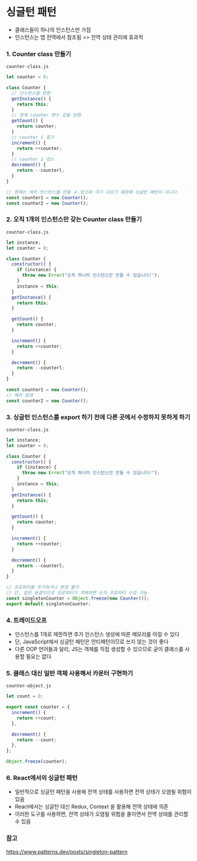 # 싱글턴 패턴

- 클래스들이 하나의 인스턴스만 가짐
- 인스턴스는 앱 전역에서 참조됨 => 전역 상태 관리에 효과적

### 1. Counter class 만들기

`counter-class.js`

```js
let counter = 0;

class Counter {
  // 인스턴스를 반환
  getInstance() {
    return this;
  }
  // 현재 counter 변수 값을 반환
  getCount() {
    return counter;
  }
  // counter 1 증가
  increment() {
    return ++counter;
  }
  // counter 1 감소
  decrement() {
    return --counterl;
  }
}

// 현재는 여러 인스턴스를 만들 수 있으며 각기 다르기 때문에 싱글턴 패턴이 아니다
const counter1 = new Counter();
const counter2 = new Counter();
```

### 2. 오직 1개의 인스턴스만 갖는 Counter class 만들기

`counter-class.js`

```js
let instance;
let counter = 0;

class Counter {
  constructor() {
    if (instance) {
      throw new Error("오직 하나의 인스턴스만 만들 수 있습니다!");
    }
    instance = this;
  }
  getInstance() {
    return this;
  }

  getCount() {
    return counter;
  }

  increment() {
    return ++counter;
  }

  decrement() {
    return --counterl;
  }
}

const counter1 = new Counter();
// 에러 발생
const counter2 = new Counter();
```

### 3. 싱글턴 인스턴스를 export 하기 전에 다른 곳에서 수정하지 못하게 하기

`counter-class.js`

```js
let instance;
let counter = 0;

class Counter {
  constructor() {
    if (instance) {
      throw new Error("오직 하나의 인스턴스만 만들 수 있습니다!");
    }
    instance = this;
  }
  getInstance() {
    return this;
  }

  getCount() {
    return counter;
  }

  increment() {
    return ++counter;
  }

  decrement() {
    return --counterl;
  }
}

// 프로퍼티를 추가하거나 변경 불가
// 단, 얕은 동결이므로 프로퍼티가 객체라면 손자 프로퍼티 수정 가능
const singletonCounter = Object.freeze(new Counter());
export default singletonCounter;
```

### 4. 트레이드오프

- 인스턴스를 1개로 제한하면 추가 인스턴스 생성에 따른 메모리를 아낄 수 있다
- 단, JavaScript에서 싱글턴 패턴은 안티패턴이므로 쓰지 않는 것이 좋다
- 다른 OOP 언어들과 달리, JS는 객체를 직접 생성할 수 있으므로 굳이 클래스를 사용할 필요는 없다

### 5. 클래스 대신 일반 객체 사용해서 카운터 구현하기

`counter-object.js`

```js
let count = 0;

export const counter = {
  increment() {
    return ++count;
  },

  decrement() {
    return --count;
  },
};

Object.freeze(counter);
```

### 6. React에서의 싱글턴 패턴

- 일반적으로 싱글턴 패턴을 사용해 전역 상태를 사용하면 전역 상태가 오염될 위험이 있음
- React에서는 싱글턴 대신 Redux, Context 을 활용해 전역 상태에 의존
- 이러한 도구를 사용하면, 전역 상태가 오염될 위험을 줄이면서 전역 상태를 관리할 수 있음

### 참고

https://www.patterns.dev/posts/singleton-pattern
